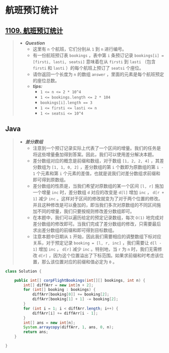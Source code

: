 # 航班预订统计

## [1109. 航班预订统计](https://leetcode.cn/problems/corporate-flight-bookings/)

> - ***Question***
>   - 这里有 `n` 个航班，它们分别从 `1` 到 `n` 进行编号。
>   - 有一份航班预订表 `bookings` ，表中第 `i` 条预订记录 `bookings[i] = [firsti, lasti, seatsi]` 意味着在从 `firsti` 到 `lasti` （包含 `firsti` 和 `lasti` ）的每个航班上预订了 `seatsi` 个座位。
>   - 请你返回一个长度为 `n` 的数组 `answer` ，里面的元素是每个航班预定的座位总数。
>   - ***tips:***
>     - `1 <= n <= 2 * 10^4`
>     - `1 <= bookings.length <= 2 * 104`
>     - `bookings[i].length == 3`
>     - `1 <= firsti <= lasti <= n`
>     - `1 <= seatsi <= 10^4`

## Java

> - ***差分数组***
>   - 注意到一个预订记录实际上代表了一个区间的增量。我们的任务是将这些增量叠加得到答案。因此，我们可以使用差分解决本题。
>   - 差分数组对应的概念是前缀和数组，对于数组 `[1, 2, 2, 4]` ，其差分数组为 `[1, 1, 0, 2]` ，差分数组的第 `i` 个数即为原数组的第 `i - 1` 个元素和第 `i` 个元素的差值，也就是说我们对差分数组求前缀和即可得到原数组。
>   - 差分数组的性质是，当我们希望对原数组的某一个区间 `[l, r]` 施加一个增量 `inc` 时，差分数组 `d` 对应的改变是 `d[l]` 增加 `inc` ， `d[r + 1]` 减少 `inc` 。这样对于区间的修改就变为了对于两个位置的修改。并且这种修改是可以叠加的，即当我们多次对原数组的不同区间施加不同的增量，我们只要按规则修改差分数组即可。
>   - 在本题中，我们可以遍历给定的预定记录数组，每次 `O(1)` 地完成对差分数组的修改即可。当我们完成了差分数组的修改，只需要最后求出差分数组的前缀和即可得到目标数组。
>   - 注意本题中日期从 `1` 开始，因此我们需要相应的调整数组下标对应关系，对于预定记录 `booking = [l, r, inc]` ，我们需要让 `d[l - 1]` 增加 `inc` ， `d[r]` 减少 `inc` 。特别地，当 `r` 为 `n` 时，我们无需修改 `d[r]` ，因为这个位置溢出了下标范围。如果求前缀和时考虑该位置，那么该位置对应的前缀和值必定为 `0` 。

```java
class Solution {

    public int[] corpFlightBookings(int[][] bookings, int n) {
        int[] diffArr = new int[n + 2];
        for (int[] booking : bookings) {
            diffArr[booking[0]] += booking[2];
            diffArr[booking[1] + 1] -= booking[2];
        }
        for (int i = 1; i < diffArr.length; i++) {
            diffArr[i] += diffArr[i - 1];
        }
        int[] ans = new int[n];
        System.arraycopy(diffArr, 1, ans, 0, n);
        return ans;
    }

}
```
